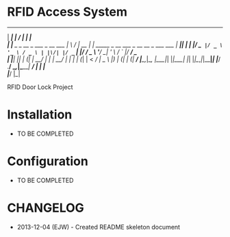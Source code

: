 RFID Access System
====

  ______                              __  __       _                                      
 |  ____|                            |  \/  |     | |                                     
 | |__  _   _  __ _  ___ _ __   ___  | \  / | __ _| | _____ _ __ ___ _ __   __ _  ___ ___ 
 |  __|| | | |/ _` |/ _ \ '_ \ / _ \ | |\/| |/ _` | |/ / _ \ '__/ __| '_ \ / _` |/ __/ _ \
 | |___| |_| | (_| |  __/ | | |  __/ | |  | | (_| |   <  __/ |  \__ \ |_) | (_| | (_|  __/
 |______\__,_|\__, |\___|_| |_|\___| |_|  |_|\__,_|_|\_\___|_|  |___/ .__/ \__,_|\___\___|
               __/ |                                                | |                   
              |___/                                                 |_|                   

RFID Door Lock Project

Installation
==============

* TO BE COMPLETED


Configuration
==============

* TO BE COMPLETED

CHANGELOG
==============

* 2013-12-04 (EJW) - Created README skeleton document

